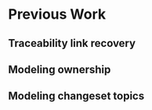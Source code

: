 # Previous Work

Traceability link recovery
--------------------------

Modeling ownership
------------------

Modeling changeset topics
-------------------------
